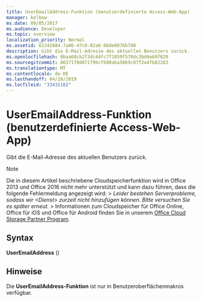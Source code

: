 ```yaml
---
title: UserEmailAddress-Funktion (benutzerdefinierte Access-Web-App)
manager: kelbow
ms.date: 09/05/2017
ms.audience: Developer
ms.topic: overview
localization_priority: Normal
ms.assetid: 61342884-7a86-47c0-82a6-06de8076b7d0
description: Gibt die E-Mail-Adresse des aktuellen Benutzers zurück.
ms.openlocfilehash: 0baa68cb2f3dc44fc7f1059f570dc3bd4e69f820
ms.sourcegitcommit: 8657170d071f9bcf680aba50b9c07f2a4fb82283
ms.translationtype: MT
ms.contentlocale: de-DE
ms.lasthandoff: 04/28/2019
ms.locfileid: "33431162"
---
```

# <a name="useremailaddress-function-access-custom-web-app"></a>UserEmailAddress-Funktion (benutzerdefinierte Access-Web-App)

Gibt die E-Mail-Adresse des aktuellen Benutzers zurück.
  
> [!NOTE]
> Die in diesem Artikel beschriebene Cloudspeicherfunktion wird in Office 2013 und Office 2016 nicht mehr unterstützt und kann dazu führen, dass die folgende Fehlermeldung angezeigt wird: >  *Leider bestehen Serverprobleme, sodass wir \<Dienst\> zurzeit nicht hinzufügen können. Bitte versuchen Sie es später erneut.* > Informationen zum Cloudspeicher für Office Online, Office für iOS und Office für Android finden Sie in unserem [Office Cloud Storage Partner Program](https://dev.office.com/programs/officecloudstorage). 
  
## <a name="syntax"></a>Syntax

 **UserEmailAddress** () 
  
## <a name="remarks"></a>Hinweise

Die **UserEmailAddress-Funktion** ist nur in Benutzeroberflächenmakros verfügbar. 
  

